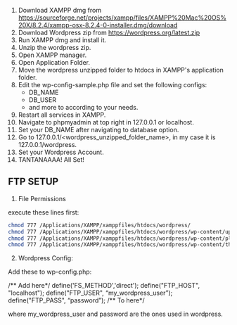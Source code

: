 1. Download XAMPP dmg from https://sourceforge.net/projects/xampp/files/XAMPP%20Mac%20OS%20X/8.2.4/xampp-osx-8.2.4-0-installer.dmg/download
2. Download Wordpress zip from https://wordpress.org/latest.zip
3. Run XAMPP dmg and install it.
4. Unzip the wordpress zip.
5. Open XAMPP manager.
6. Open Application Folder.
7. Move the wordpress unzipped folder to htdocs in XAMPP's application folder.
8. Edit the wp-config-sample.php file and set the following configs:
    - DB_NAME
    - DB_USER
    - and more to according to your needs.
9. Restart all services in XAMPP.
10. Navigate to phpmyadmin at top right in 127.0.0.1 or localhost.
11. Set your DB_NAME after navigating to database option.
12. Go to 127.0.0.1/<wordpress_unzipped_folder_name>, in my case it is 127.0.0.1/wordpress.
13. Set your Wordpress Account.
14. TANTANAAAA! All Set!

## FTP SETUP

1. File Permissions

execute these lines first:

```bash
chmod 777 /Applications/XAMPP/xamppfiles/htdocs/wordpress/
chmod 777 /Applications/XAMPP/xamppfiles/htdocs/wordpress/wp-content/uploads/
chmod 777 /Applications/XAMPP/xamppfiles/htdocs/wordpress/wp-content/plugins/
chmod 777 /Applications/XAMPP/xamppfiles/htdocs/wordpress/wp-content/themes/
```

2. Wordpress Config:

Add these to wp-config.php:

/** Add here*/
define('FS_METHOD','direct');
define("FTP_HOST", "localhost");
define("FTP_USER", “my_wordpress_user”);
define("FTP_PASS", “password”);
/** To here*/

where my_wordpress_user and password are the ones used in wordpress.

